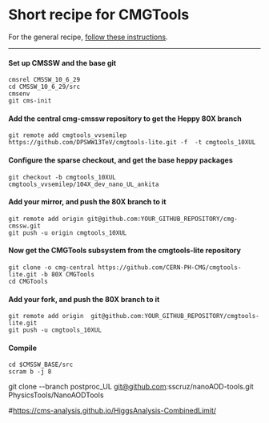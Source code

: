 # Short recipe for CMGTools 

For the general recipe, [follow these instructions](https://twiki.cern.ch/twiki/bin/view/CMS/CMGToolsReleasesExperimental).

--------------

#### Set up CMSSW and the base git

```
cmsrel CMSSW_10_6_29
cd CMSSW_10_6_29/src
cmsenv
git cms-init
```

#### Add the central cmg-cmssw repository to get the Heppy 80X branch

```
git remote add cmgtools_vvsemilep https://github.com/DPSWW13TeV/cmgtools-lite.git -f  -t cmgtools_10XUL
```

#### Configure the sparse checkout, and get the base heppy packages

```
git checkout -b cmgtools_10XUL cmgtools_vvsemilep/104X_dev_nano_UL_ankita
```

#### Add your mirror, and push the 80X branch to it

```
git remote add origin git@github.com:YOUR_GITHUB_REPOSITORY/cmg-cmssw.git
git push -u origin cmgtools_10XUL
```

#### Now get the CMGTools subsystem from the cmgtools-lite repository

```
git clone -o cmg-central https://github.com/CERN-PH-CMG/cmgtools-lite.git -b 80X CMGTools
cd CMGTools
```

#### Add your fork, and push the 80X branch to it

```
git remote add origin  git@github.com:YOUR_GITHUB_REPOSITORY/cmgtools-lite.git
git push -u cmgtools_10XUL
```

#### Compile

```
cd $CMSSW_BASE/src
scram b -j 8
```
git clone --branch postproc_UL git@github.com:sscruz/nanoAOD-tools.git PhysicsTools/NanoAODTools

#https://cms-analysis.github.io/HiggsAnalysis-CombinedLimit/